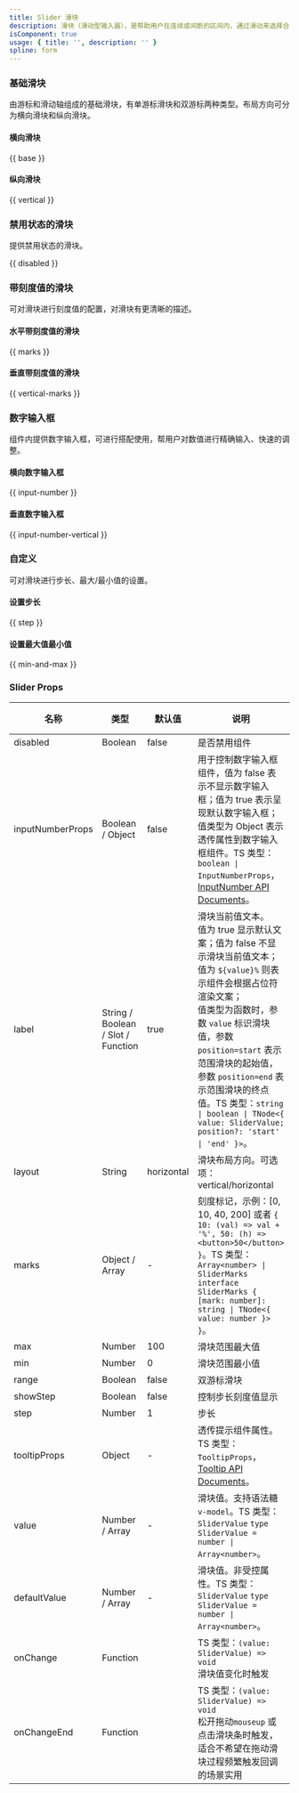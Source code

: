 ```yaml
---
title: Slider 滑块
description: 滑块（滑动型输入器），是帮助用户在连续或间断的区间内，通过滑动来选择合适数值（一个数值或范围数值）的控件。
isComponent: true
usage: { title: '', description: '' }
spline: form
---
```


### 基础滑块

由游标和滑动轴组成的基础滑块，有单游标滑块和双游标两种类型。布局方向可分为横向滑块和纵向滑块。

#### 横向滑块

{{ base }}

#### 纵向滑块

{{ vertical }}

### 禁用状态的滑块

提供禁用状态的滑块。

{{ disabled }}

### 带刻度值的滑块

可对滑块进行刻度值的配置，对滑块有更清晰的描述。

#### 水平带刻度值的滑块

{{ marks }}

#### 垂直带刻度值的滑块

{{ vertical-marks }}

### 数字输入框

组件内提供数字输入框，可进行搭配使用，帮用户对数值进行精确输入、快速的调整。

#### 横向数字输入框

{{ input-number }}

#### 垂直数字输入框

{{  input-number-vertical }}

### 自定义

可对滑块进行步长、最大/最小值的设置。

#### 设置步长

{{ step }}

#### 设置最大值最小值

{{ min-and-max }}


### Slider Props

| 名称             | 类型                               | 默认值     | 说明                                                                                                                                                                                                                                                                                                                                                                    | 必传 |
| ---------------- | ---------------------------------- | ---------- | ----------------------------------------------------------------------------------------------------------------------------------------------------------------------------------------------------------------------------------------------------------------------------------------------------------------------------------------------------------------------- | ---- |
| disabled         | Boolean                            | false      | 是否禁用组件                                                                                                                                                                                                                                                                                                                                                            | N    |
| inputNumberProps | Boolean / Object                   | false      | 用于控制数字输入框组件，值为 false 表示不显示数字输入框；值为 true 表示呈现默认数字输入框；值类型为 Object 表示透传属性到数字输入框组件。TS 类型：`boolean \| InputNumberProps`，[InputNumber API Documents](./input-number?tab=api)。                                                                                                                                  | N    |
| label            | String / Boolean / Slot / Function | true       | 滑块当前值文本。<br />值为 true 显示默认文案；值为 false 不显示滑块当前值文本；<br />值为 `${value}%` 则表示组件会根据占位符渲染文案；<br />值类型为函数时，参数 `value` 标识滑块值，参数 `position=start` 表示范围滑块的起始值，参数 `position=end` 表示范围滑块的终点值。TS 类型：`string \| boolean \| TNode<{ value: SliderValue; position?: 'start' \| 'end' }>`。 | N    |
| layout           | String                             | horizontal | 滑块布局方向。可选项：vertical/horizontal                                                                                                                                                                                                                                                                                                                               | N    |
| marks            | Object / Array                     | -          | 刻度标记，示例：[0, 10, 40, 200] 或者 `{ 10: (val) => val + '%', 50: (h) => <button>50</button> }`。TS 类型：`Array<number> \| SliderMarks` `interface SliderMarks { [mark: number]: string \| TNode<{ value: number }> }`。                                                                                                                                            | N    |
| max              | Number                             | 100        | 滑块范围最大值                                                                                                                                                                                                                                                                                                                                                          | N    |
| min              | Number                             | 0          | 滑块范围最小值                                                                                                                                                                                                                                                                                                                                                          | N    |
| range            | Boolean                            | false      | 双游标滑块                                                                                                                                                                                                                                                                                                                                                              | N    |
| showStep         | Boolean                            | false      | 控制步长刻度值显示                                                                                                                                                                                                                                                                                                                                                      | N    |
| step             | Number                             | 1          | 步长                                                                                                                                                                                                                                                                                                                                                                    | N    |
| tooltipProps     | Object                             | -          | 透传提示组件属性。TS 类型：`TooltipProps`，[Tooltip API Documents](./tooltip?tab=api)。                                                                                                                                                                                                                                                                                 | N    |
| value            | Number / Array                     | -          | 滑块值。支持语法糖 `v-model`。TS 类型：`SliderValue` `type SliderValue = number \| Array<number>`。                                                                                                                                                                                                                                                                     | N    |
| defaultValue     | Number / Array                     | -          | 滑块值。非受控属性。TS 类型：`SliderValue` `type SliderValue = number \| Array<number>`。                                                                                                                                                                                                                                                                               | N    |
| onChange         | Function                           |            | TS 类型：`(value: SliderValue) => void`<br/>滑块值变化时触发                                                                                                                                                                                                                                                                                                            | N    |
| onChangeEnd      | Function                           |            | TS 类型：`(value: SliderValue) => void`<br/>松开拖动`mouseup` 或点击滑块条时触发，适合不希望在拖动滑块过程频繁触发回调的场景实用                                                                                                                                                                                                                                        | N    |
